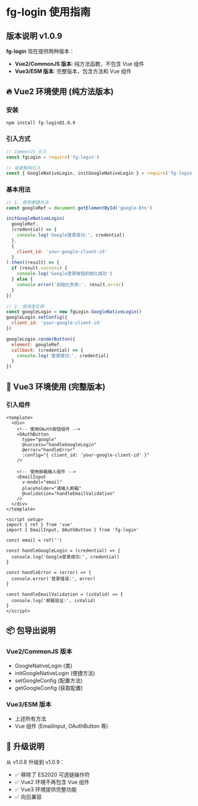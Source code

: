 # fg-login 使用指南

## 版本说明 v1.0.9

**fg-login** 现在提供两种版本：

- **Vue2/CommonJS 版本**: 纯方法函数，不包含 Vue 组件
- **Vue3/ESM 版本**: 完整版本，包含方法和 Vue 组件

## 🔥 Vue2 环境使用 (纯方法版本)

### 安装

```bash
npm install fg-login@1.0.9
```

### 引入方式

```javascript
// CommonJS 引入
const fgLogin = require('fg-login')

// 或者解构引入
const { GoogleNativeLogin, initGoogleNativeLogin } = require('fg-login')
```

### 基本用法

```javascript
// 1. 使用便捷方法
const googleRef = document.getElementById('google-btn')

initGoogleNativeLogin(
  googleRef,
  (credential) => {
    console.log('Google登录成功:', credential)
  },
  {
    client_id: 'your-google-client-id'
  }
).then((result) => {
  if (result.success) {
    console.log('Google登录按钮初始化成功')
  } else {
    console.error('初始化失败:', result.error)
  }
})

// 2. 使用类实例
const googleLogin = new fgLogin.GoogleNativeLogin()
googleLogin.setConfig({
  client_id: 'your-google-client-id'
})

googleLogin.renderButton({
  element: googleRef,
  callback: (credential) => {
    console.log('登录成功:', credential)
  }
})
```

## 🚀 Vue3 环境使用 (完整版本)

### 引入组件

```vue
<template>
  <div>
    <!-- 使用OAuth按钮组件 -->
    <OAuthButton
      type="google"
      @success="handleGoogleLogin"
      @error="handleError"
      :config="{ client_id: 'your-google-client-id' }"
    />

    <!-- 使用邮箱输入组件 -->
    <EmailInput
      v-model="email"
      placeholder="请输入邮箱"
      @validation="handleEmailValidation"
    />
  </div>
</template>

<script setup>
import { ref } from 'vue'
import { EmailInput, OAuthButton } from 'fg-login'

const email = ref('')

const handleGoogleLogin = (credential) => {
  console.log('Google登录成功:', credential)
}

const handleError = (error) => {
  console.error('登录错误:', error)
}

const handleEmailValidation = (isValid) => {
  console.log('邮箱验证:', isValid)
}
</script>
```

## 📦 包导出说明

### Vue2/CommonJS 版本

- GoogleNativeLogin (类)
- initGoogleNativeLogin (便捷方法)
- setGoogleConfig (配置方法)
- getGoogleConfig (获取配置)

### Vue3/ESM 版本

- 上述所有方法
- Vue 组件 (EmailInput, OAuthButton 等)

## 🔧 升级说明

从 v1.0.8 升级到 v1.0.9：

- ✅ 移除了 ES2020 可选链操作符
- ✅ Vue2 环境不再包含 Vue 组件
- ✅ Vue3 环境提供完整功能
- ✅ 向后兼容
